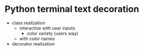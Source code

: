 # Python terminal text decoration

- class realization
    - interactive with user inputs 
        - color variety (users way) 
    - with color names
- decorator realization 